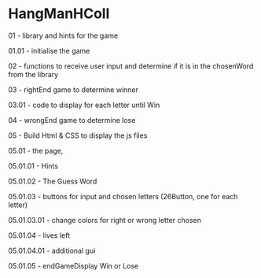 # HangManHColl

<p>01 - library and hints for the game </p>
<p>01.01 - initialise the game</p>
<p>02 - functions to receive user input and determine if it is in the chosenWord from the library</p>
<p>03 - rightEnd game to determine winner</p>
<p>03.01 - code to display for each letter until Win </p>
<p>04 - wrongEnd game to determine lose</p>
<p>05 -  Build Html & CSS to display the js files </p>
<p>05.01 - the page, </p>
<p>05.01.01 - Hints</p>
<p>05.01.02 - The Guess Word</p>
<p>05.01.03 - buttons for input and chosen letters (26Button, one for each letter)</p>
<p>05.01.03.01 - change colors for right or wrong letter chosen</p>
<p>05.01.04 - lives left</p>
<p>05.01.04.01 - additional gui</p>
<p>05.01.05 - endGameDisplay Win or Lose</p>
